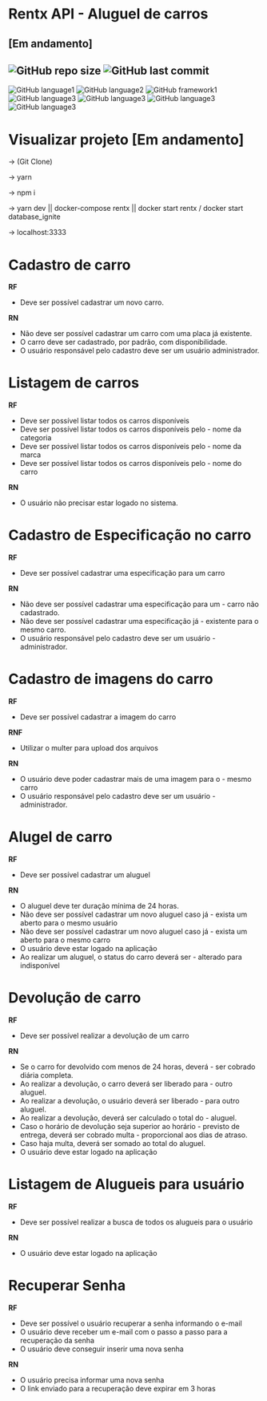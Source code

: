 # Rentx API - Aluguel de carros 
## [Em andamento]

![GitHub repo size](https://img.shields.io/github/repo-size/brinobruno/rentxAPI?style=for-the-badge)
![GitHub last commit](https://img.shields.io/github/last-commit/brinobruno/rentxAPI/main?style=for-the-badge)
---
![GitHub language1](https://img.shields.io/badge/node.js-6DA55F?style=for-the-badge&logo=node.js&logoColor=white)
![GitHub language2](https://img.shields.io/badge/typescript-%23007ACC.svg?style=for-the-badge&logo=typescript&logoColor=white)
![GitHub framework1](https://img.shields.io/badge/express.js-%23404d59.svg?style=for-the-badge&logo=express&logoColor=%2361DAFB)
![GitHub language3](https://img.shields.io/badge/-Swagger-%23Clojure?style=for-the-badge&logo=swagger&logoColor=white)
![GitHub language3](https://img.shields.io/badge/Postman-FF6C37?style=for-the-badge&logo=postman&logoColor=white)
![GitHub language3](https://img.shields.io/badge/docker-%230db7ed.svg?style=for-the-badge&logo=docker&logoColor=white)
![GitHub language3](https://img.shields.io/badge/Postman-FF6C37?style=for-the-badge&logo=postman&logoColor=white)

# Visualizar projeto [Em andamento]
-> (Git Clone)

-> yarn

-> npm i

-> yarn dev || docker-compose rentx || docker start rentx / docker start database_ignite

-> localhost:3333

# Cadastro de carro

**RF**
- Deve ser possível cadastrar um novo carro.


**RN** 
- Não deve ser possível cadastrar um carro com uma placa já existente.
- O carro deve ser cadastrado, por padrão, com disponibilidade.
- O usuário responsável pelo cadastro deve ser um usuário administrador.

# Listagem de carros

**RF** 
- Deve ser possível listar todos os carros disponíveis
- Deve ser possível listar todos os carros disponíveis pelo - nome da categoria
- Deve ser possível listar todos os carros disponíveis pelo - nome da marca
- Deve ser possível listar todos os carros disponíveis pelo - nome do carro

**RN**
- O usuário não precisar estar logado no sistema.


# Cadastro de Especificação no carro

**RF**
- Deve ser possível cadastrar uma especificação para um carro


**RN**
- Não deve ser possível cadastrar uma especificação para um - carro não cadastrado.
- Não deve ser possível cadastrar uma especificação já - existente para o mesmo carro.
- O usuário responsável pelo cadastro deve ser um usuário - administrador.


# Cadastro de imagens do carro

**RF**
- Deve ser possível cadastrar a imagem do carro

**RNF**
- Utilizar o multer para upload dos arquivos

**RN**
- O usuário deve poder cadastrar mais de uma imagem para o - mesmo carro
- O usuário responsável pelo cadastro deve ser um usuário - administrador.


# Alugel de carro

**RF**
- Deve ser possível cadastrar um aluguel


**RN**
- O aluguel deve ter duração mínima de 24 horas.
- Não deve ser possível cadastrar um novo aluguel caso já - exista um aberto para o mesmo usuário
- Não deve ser possível cadastrar um novo aluguel caso já - exista um aberto para o mesmo carro
- O usuário deve estar logado na aplicação
- Ao realizar um aluguel, o status do carro deverá ser - alterado para indisponível


# Devolução de carro 

**RF**
- Deve ser possível realizar a devolução de um carro

**RN**
- Se o carro for devolvido com menos de 24 horas, deverá - ser cobrado diária completa.
- Ao realizar a devolução, o carro deverá ser liberado para - outro aluguel.
- Ao realizar a devolução, o usuário deverá ser liberado - para outro aluguel.
- Ao realizar a devolução, deverá ser calculado o total do - aluguel. 
- Caso o horário de devolução seja superior ao horário - previsto de entrega, deverá ser cobrado multa - proporcional aos dias de atraso.
- Caso haja multa, deverá ser somado ao total do aluguel.
- O usuário deve estar logado na aplicação


# Listagem de Alugueis para usuário

**RF**
- Deve ser possível realizar a busca de todos os alugueis para o usuário

**RN**
- O usuário deve estar logado na aplicação


# Recuperar Senha

**RF**
- Deve ser possível o usuário recuperar a senha informando o e-mail
- O usuário deve receber um e-mail com o passo a passo para a recuperação da senha
- O usuário deve conseguir inserir uma nova senha

**RN**
- O usuário precisa informar uma nova senha
- O link enviado para a recuperação deve expirar em 3 horas
